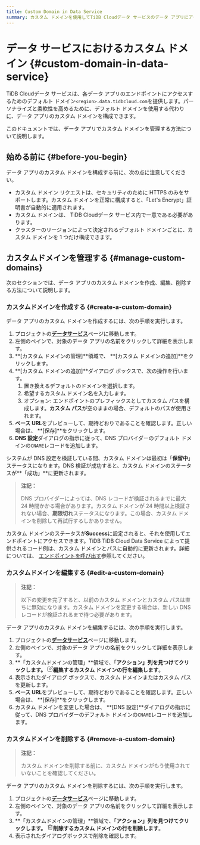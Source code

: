 ```yaml
---
title: Custom Domain in Data Service
summary: カスタム ドメインを使用してTiDB Cloudデータ サービスのデータ アプリにアクセスする方法を学習します。
---
```


# データ サービスにおけるカスタム ドメイン {#custom-domain-in-data-service}

TiDB Cloudデータ サービスは、各データ アプリのエンドポイントにアクセスするためのデフォルト ドメイン`<region>.data.tidbcloud.com`を提供します。パーソナライズと柔軟性を高めるために、デフォルト ドメインを使用する代わりに、データ アプリのカスタム ドメインを構成できます。

このドキュメントでは、データ アプリでカスタム ドメインを管理する方法について説明します。

## 始める前に {#before-you-begin}

データ アプリのカスタム ドメインを構成する前に、次の点に注意してください。

-   カスタム ドメイン リクエストは、セキュリティのために HTTPS のみをサポートします。カスタム ドメインを正常に構成すると、「Let&#39;s Encrypt」証明書が自動的に適用されます。
-   カスタム ドメインは、 TiDB Cloudデータ サービス内で一意である必要があります。
-   クラスターのリージョンによって決定されるデフォルト ドメインごとに、カスタム ドメインを 1 つだけ構成できます。

## カスタムドメインを管理する {#manage-custom-domains}

次のセクションでは、データ アプリのカスタム ドメインを作成、編集、削除する方法について説明します。

### カスタムドメインを作成する {#create-a-custom-domain}

データ アプリのカスタム ドメインを作成するには、次の手順を実行します。

1.  プロジェクトの[**データサービス**](https://tidbcloud.com/console/data-service)ページに移動します。
2.  左側のペインで、対象のデータ アプリの名前をクリックして詳細を表示します。
3.  **[カスタム ドメインの管理]**領域で、 **[カスタム ドメインの追加]**をクリックします。
4.  **[カスタム ドメインの追加]**ダイアログ ボックスで、次の操作を行います。
    1.  置き換えるデフォルトのドメインを選択します。
    2.  希望するカスタム ドメイン名を入力します。
    3.  オプション: エンドポイントのプレフィックスとしてカスタム パスを構成します。**カスタム パス**が空のままの場合、デフォルトのパスが使用されます。
5.  **ベース URL**をプレビューして、期待どおりであることを確認します。正しい場合は、 **[保存]**をクリックします。
6.  **DNS 設定**ダイアログの指示に従って、DNS プロバイダーのデフォルト ドメインの`CNAME`レコードを追加します。

システムが DNS 設定を検証している間、カスタム ドメインは最初は「**保留中**」ステータスになります。DNS 検証が成功すると、カスタム ドメインのステータスが**「成功」**に更新されます。

> **注記：**
>
> DNS プロバイダーによっては、DNS レコードが検証されるまでに最大 24 時間かかる場合があります。カスタム ドメインが 24 時間以上検証されない場合、**期限切れ**ステータスになります。この場合、カスタム ドメインを削除して再試行するしかありません。

カスタム ドメインのステータスが**Success**に設定されると、それを使用してエンドポイントにアクセスできます。TiDB TiDB Cloud Data Service によって提供されるコード例は、カスタム ドメインとパスに自動的に更新されます。詳細については、 [エンドポイントを呼び出す](/tidb-cloud/data-service-manage-endpoint.md#call-an-endpoint)参照してください。

### カスタムドメインを編集する {#edit-a-custom-domain}

> **注記：**
>
> 以下の変更を完了すると、以前のカスタム ドメインとカスタム パスは直ちに無効になります。カスタム ドメインを変更する場合は、新しい DNS レコードが検証されるまで待つ必要があります。

データ アプリのカスタム ドメインを編集するには、次の手順を実行します。

1.  プロジェクトの[**データサービス**](https://tidbcloud.com/console/data-service)ページに移動します。
2.  左側のペインで、対象のデータ アプリの名前をクリックして詳細を表示します。
3.  **「カスタムドメインの管理」**領域で、「**アクション」**列を見つけてクリックします。 <svg xmlns="http://www.w3.org/2000/svg" width="16" height="16" fill="none" stroke-width="1.5" viewBox="0 0 24 24"><path stroke="currentColor" stroke-linecap="round" stroke-linejoin="round" d="M11 4H6.8c-1.68 0-2.52 0-3.162.327a3 3 0 0 0-1.311 1.311C2 6.28 2 7.12 2 8.8v8.4c0 1.68 0 2.52.327 3.162a3 3 0 0 0 1.311 1.311C4.28 22 5.12 22 6.8 22h8.4c1.68 0 2.52 0 3.162-.327a3 3 0 0 0 1.311-1.311C20 19.72 20 18.88 20 17.2V13M8 16h1.675c.489 0 .733 0 .963-.055.204-.05.4-.13.579-.24.201-.123.374-.296.72-.642L21.5 5.5a2.121 2.121 0 0 0-3-3l-9.563 9.563c-.346.346-.519.519-.642.72a2 2 0 0 0-.24.579c-.055.23-.055.474-.055.963V16Z" stroke-width="inherit"></path></svg>編集するカスタム ドメインの行を**編集します**。
4.  表示されたダイアログ ボックスで、カスタム ドメインまたはカスタム パスを更新します。
5.  **ベース URL**をプレビューして、期待どおりであることを確認します。正しい場合は、 **[保存]**をクリックします。
6.  カスタム ドメインを変更した場合は、 **[DNS 設定]**ダイアログの指示に従って、DNS プロバイダーのデフォルト ドメインの`CNAME`レコードを追加します。

### カスタムドメインを削除する {#remove-a-custom-domain}

> **注記：**
>
> カスタム ドメインを削除する前に、カスタム ドメインがもう使用されていないことを確認してください。

データ アプリのカスタム ドメインを削除するには、次の手順を実行します。

1.  プロジェクトの[**データサービス**](https://tidbcloud.com/console/data-service)ページに移動します。
2.  左側のペインで、対象のデータ アプリの名前をクリックして詳細を表示します。
3.  **「カスタムドメインの管理」**領域で、「**アクション」**列を見つけてクリックします。 <svg xmlns="http://www.w3.org/2000/svg" width="16" height="16" fill="none" stroke-width="1.5" viewBox="0 0 24 24"><path stroke="currentColor" stroke-linecap="round" stroke-linejoin="round" d="M16 6v-.8c0-1.12 0-1.68-.218-2.108a2 2 0 0 0-.874-.874C14.48 2 13.92 2 12.8 2h-1.6c-1.12 0-1.68 0-2.108.218a2 2 0 0 0-.874.874C8 3.52 8 4.08 8 5.2V6m2 5.5v5m4-5v5M3 6h18m-2 0v11.2c0 1.68 0 2.52-.327 3.162a3 3 0 0 1-1.311 1.311C16.72 22 15.88 22 14.2 22H9.8c-1.68 0-2.52 0-3.162-.327a3 3 0 0 1-1.311-1.311C5 19.72 5 18.88 5 17.2V6" stroke-width="inherit"></path></svg>削除するカスタム ドメインの行を**削除します**。
4.  表示されたダイアログボックスで削除を確認します。
